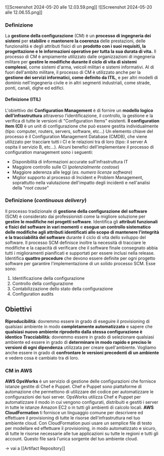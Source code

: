 ![[Screenshot 2024-05-20 alle 12.03.59.png]]
![[Screenshot 2024-05-20 alle 12.06.55.png]]
### Definizione
La **gestione della configurazione** (CM) è un **processo di ingegneria dei sistemi** per **stabilire** e **mantenere la coerenza** delle prestazioni, delle funzionalità e degli attributi fisici di un **prodotto con i suoi requisiti, la progettazione e le informazioni operative per tutta la sua durata di vita.** Il processo di CM è ampiamente utilizzato dalle organizzazioni di ingegneria militare per **gestire le modifiche durante il ciclo di vita di sistemi complessi**, come sistemi d'arma, veicoli militari e sistemi informativi. Al di fuori dell'ambito militare, il processo di CM è utilizzato anche per la **gestione dei servizi informatici, come definito da ITIL**, e per altri modelli di dominio nell'ingegneria civile e in altri segmenti industriali, come strade, ponti, canali, dighe ed edifici.
#### Definizione (ITIL)
L'obiettivo dei **Configuration Management** è di fornire un **modello logico dell’infrastruttura** attraverso l’identificazione, il controllo, la gestione e la verifica di tutte le versioni di "Configuration Items" esistenti.
**Il configuration item (CI)** è un unit di configurazione che può essere gestita individualmente (tipo: computer, routers, servers, software, etc...)
Un elemento chiave del processo è il Configuration Management Database (CMDB), che viene utilizzato per tracciare tutti i CI e le relazioni tra di loro (tipo: il server A ospita il servizio B, etc...).
Alcuni benefici dell'implementare il processo di configuration management sono i seguenti:
- Disponibilità di informazioni accurate sull'infrastruttura IT
- Maggiore controllo sulle CI (*potenzialmente costose*)
- Maggiore aderenza alle leggi (*es. numero licenze software*)
- Miglior supporto al processo di Incident e Problem Management, soprattutto nella valutazione dell'impatto degli incidenti e nell'analisi della "*root cause*"
### Definizione (*continuous delivery*)
Il processo tradizionale di **gestione della configurazione del software** (SCM) è considerato dai professionisti come la migliore soluzione per **gestire le modifiche nei progetti software**. Identifica gli **attributi funzionali e fisici del software in vari momenti** e **esegue un controllo sistematico delle modifiche agli attributi identificati allo scopo di mantenere l'integrità e la tracciabilità del software** durante il ciclo di vita dello sviluppo del software.
Il processo SCM definisce inoltre la necessità di tracciare le modifiche e la capacità di verificare che il software finale consegnato abbia tutti i miglioramenti pianificati e supportati per essere inclusi nella release. Identifica **quattro procedure** che devono essere definite per ogni progetto software per garantire l'implementazione di un solido processo SCM. Esse sono:
1. Identificazione della configurazione
2. Controllo della configurazione
3. Contabilizzazione dello stato della configurazione
4. Configuration audits
## Obiettivi
**Riproducibilità**: dovremmo essere in grado di eseguire il provisioning di qualsiasi ambiente in modo **completamente automatizzato** e sapere che **qualsiasi nuovo ambiente riprodotto dalla stessa configurazione è identico** 
**Tracciabilità:** dovremmo essere in grado di selezionare qualsiasi ambiente ed essere in grado di **determinare in modo rapido e preciso le versioni di ogni dipendenza** utilizzata per creare quell'ambiente. Vogliamo anche essere in grado di **confrontare le versioni precedenti di un ambiente** e vedere cosa è cambiato tra di loro.
### CM in AWS
**AWS OpsWorks** è un servizio di gestione delle configurazioni che fornisce istanze gestite di Chef e Puppet. Chef e Puppet sono piattaforme di automazione che permettono di utilizzare del codice per automatizzare le configurazioni dei tuoi server. OpsWorks utilizza Chef e Puppet per automatizzare il modo in cui vengono configurati, distribuiti e gestiti i server in tutte le istanze Amazon EC2 o in tutti gli ambienti di calcolo locali.
**AWS CloudFormation** ti fornisce un linguaggio comune per descrivere ed effettuare il provisioning di tutte le risorse dell'infrastruttura nel tuo ambiente cloud. Con CloudFormation puoi usare un semplice file di testo per modellare ed effettuare il provisioning, in modo automatizzato e sicuro, di tutte le risorse necessarie alle tue applicazioni su tutte le regioni e tutti gli account. Questo file sarà l'unica sorgente del tuo ambiente cloud.

$\rightarrow$ vai a [[Artifact Repository]]